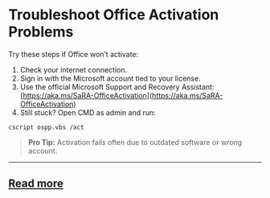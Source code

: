 # Troubleshoot Office Activation Problems
Try these steps if Office won’t activate:
1. Check your internet connection.
2. Sign in with the Microsoft account tied to your license.
3. Use the official Microsoft Support and Recovery Assistant:
[https://aka.ms/SaRA-OfficeActivation](https://aka.ms/SaRA-OfficeActivation)
4. Still stuck? Open CMD as admin and run:
```
cscript ospp.vbs /act
```
> **Pro Tip:** Activation fails often due to outdated software or wrong account.
---
[Read more](https://github.com/winoff-master/)
---